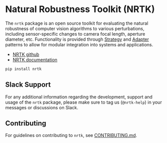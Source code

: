 # Natural Robustness Toolkit (NRTK)

The `nrtk` package is an open source toolkit for evaluating the natural robustness of computer vision algorithms to various perturbations, including sensor-specific changes to camera focal length, aperture diameter, etc. Functionality is provided through [Strategy](https://en.wikipedia.org/wiki/Strategy_pattern) and [Adapter](https://en.wikipedia.org/wiki/Adapter_pattern) patterns to allow for modular integration into systems and applications.

- [NRTK github](https://github.com/Kitware/nrtk)
- [NRTK documentation](https://nrtk.readthedocs.io/)

```python
pip install nrtk
```

## Slack Support

For any additional information regarding the development, support and usage of the `nrtk` package, please make sure to tag us (`@nrtk-help`) in your messages or discussions on Slack.

## Contributing

For guidelines on contributing to `nrtk`, see [CONTRIBUTING.md](https://github.com/Kitware/nrtk/blob/main/CONTRIBUTING.md).
